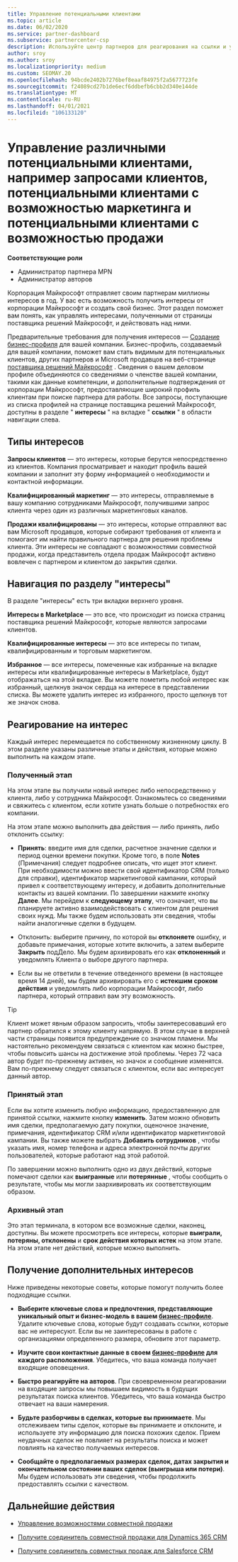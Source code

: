 ```yaml
---
title: Управление потенциальными клиентами
ms.topic: article
ms.date: 06/02/2020
ms.service: partner-dashboard
ms.subservice: partnercenter-csp
description: Используйте центр партнеров для реагирования на ссылки и управления новыми, существующими и архивированными интересами и ссылками. Узнайте, как получить дополнительные ссылки в будущем.
author: sroy
ms.author: sroy
ms.localizationpriority: medium
ms.custom: SEOMAY.20
ms.openlocfilehash: 94bcde2402b7276bef8eaaf84975f2a5677723fe
ms.sourcegitcommit: f24089cd27b1de6ecf6ddbefb6cbb2d340e144de
ms.translationtype: MT
ms.contentlocale: ru-RU
ms.lasthandoff: 04/01/2021
ms.locfileid: "106133120"
---
```

# <a name="manage-different-leads-like-customer-inquiries-marketing-qualified-leads-and-sales-qualified-leads"></a>Управление различными потенциальными клиентами, например запросами клиентов, потенциальными клиентами с возможностью маркетинга и потенциальными клиентами с возможностью продажи

**Соответствующие роли**

- Администратор партнера MPN
- Администратор авторов

Корпорация Майкрософт отправляет своим партнерам миллионы интересов в год. У вас есть возможность получить интересы от корпорации Майкрософт и создать свой бизнес. Этот раздел поможет вам понять, как управлять интересами, полученными от страницы поставщика решений Майкрософт, и действовать над ними.

Предварительные требования для получения интересов — [Создание бизнес-профиля](create-a-marketing-profile.md) для вашей компании. Бизнес-профиль, создаваемый для вашей компании, поможет вам стать видимым для потенциальных клиентов, других партнеров и Microsoft продавцов на веб-странице [поставщика решений Майкрософт](https://www.microsoft.com/solution-providers/home) . Сведения о вашем деловом профиле объединяются со сведениями о членстве вашей компании, такими как данные компетенции, и дополнительные подтверждения от корпорации Майкрософт, предоставляющие широкий профиль клиентам при поиске партнера для работы. Все запросы, поступающие из списка профилей на странице поставщика решений Майкрософт, доступны в разделе " **интересы** " на вкладке " **ссылки** " в области навигации слева.

## <a name="types-of-leads"></a>Типы интересов

**Запросы клиентов** — это интересы, которые берутся непосредственно из клиентов. Компания просматривает и находит профиль вашей компании и заполнит эту форму информацией о необходимости и контактной информации.

**Квалифицированный маркетинг** — это интересы, отправляемые в вашу компанию сотрудниками Майкрософт, получившими запрос клиента через один из различных маркетинговых каналов.

**Продажи квалифицированы** — это интересы, которые отправляют вас вам Microsoft продавцов, которые собирают требования от клиента и помогают им найти правильного партнера для решения проблемы клиента. Эти интересы не совпадают с возможностями совместной продажи, когда представитель отдела продаж Майкрософт активно вовлечен с партнером и клиентом до закрытия сделки.

## <a name="navigating-the-leads-section"></a>Навигация по разделу "интересы"

В разделе "интересы" есть три вкладки верхнего уровня. 

**Интересы в Marketplace** — это все, что происходит из поиска страниц поставщика решений Майкрософт, которые являются запросами клиентов.

**Квалифицированные интересы** — это все интересы по типам, квалифицированным и торговым маркетингом.

**Избранное** — все интересы, помеченные как избранные на вкладке интересы или квалифицированные интересы в Marketplace, будут отображаться на этой вкладке. Вы можете пометить любой интерес как избранный, щелкнув значок сердца на интересе в представлении списка. Вы можете удалить интерес из избранного, просто щелкнув тот же значок снова.

## <a name="responding-to-a-lead"></a>Реагирование на интерес

Каждый интерес перемещается по собственному жизненному циклу. В этом разделе указаны различные этапы и действия, которые можно выполнить на каждом этапе.

### <a name="received-stage"></a>Полученный этап

На этом этапе вы получили новый интерес либо непосредственно у клиента, либо у сотрудника Майкрософт. Ознакомьтесь со сведениями и свяжитесь с клиентом, если хотите узнать больше о потребностях его компании.

На этом этапе можно выполнить два действия — либо принять, либо отклонить ссылку:

- **Принять**: введите имя для сделки, расчетное значение сделки и период оценки времени покупки. Кроме того, в поле **Notes** (Примечания) следует подробнее описать, что ищет этот клиент. При необходимости можно ввести свой идентификатор CRM (только для справки), идентификатор маркетинговой кампании, который привел к соответствующему интересу, и добавить дополнительные контакты из вашей компании. По завершении нажмите кнопку **Далее**. Мы перейдем к **следующему этапу**, что означает, что вы планируете активно взаимодействовать с клиентом для решения своих нужд. Мы также будем использовать эти сведения, чтобы найти аналогичные сделки в будущем. 

- Отклонить: выберите причину, по которой вы **отклоняете** ошибку, и добавьте примечания, которые хотите включить, а затем выберите **Закрыть** подДело. Мы будем архивировать его как **отклоненный** и уведомлять Клиента о выборе другого партнера.

- Если вы не ответили в течение отведенного времени (в настоящее время 14 дней), мы будем архивировать его с **истекшим сроком действия** и уведомлять либо корпорации Майкрософт, либо партнера, который отправил вам эту возможность.

> [!TIP]
> Клиент может явным образом запросить, чтобы заинтересовавший его партнер обратился к этому клиенту напрямую. В этом случае в верхней части страницы появится предупреждение со значком пламени. Мы настоятельно рекомендуем связаться с клиентом как можно быстрее, чтобы повысить шансы на достижение этой проблемы. Через 72 часа автор будет по-прежнему активен, но значок и сообщение изменятся. Вам по-прежнему следует связаться с клиентом, если вас интересует данный автор.

### <a name="accepted-stage"></a>Принятый этап

Если вы хотите изменить любую информацию, предоставленную для принятой ссылки, нажмите кнопку **изменить**. Затем можно обновить имя сделки, предполагаемую дату покупки, оценочное значение, примечания, идентификатор CRM и/или идентификатор маркетинговой кампании.  Вы также можете выбрать **Добавить сотрудников** , чтобы указать имя, номер телефона и адреса электронной почты других пользователей, которые работают над этой работой.

По завершении можно выполнить одно из двух действий, которые помечают сделки как **выигранные** или **потерянные** , чтобы сообщить о результате, чтобы мы могли заархивировать их соответствующим образом.

### <a name="archived-stage"></a>Архивный этап

Это этап терминала, в котором все возможные сделки, наконец, доступны. Вы можете просмотреть все интересы, которые **выиграли, потеряны, отклонены** и **срок действия которых истек** на этом этапе. На этом этапе нет действий, которые можно выполнить.

## <a name="getting-more-leads"></a>Получение дополнительных интересов

Ниже приведены некоторые советы, которые помогут получить более подходящие ссылки.

- **Выберите ключевые слова и предпочтения, представляющие уникальный опыт и бизнес-модель в вашем [бизнес-профиле](create-a-marketing-profile.md)**. Удалите ключевые слова, которые будут создавать ссылки, которые вас не интересуют. Если вы не заинтересованы в работе с организациями определенного размера, обновите этот параметр.

- **Изучите свои контактные данные в своем [бизнес-профиле](create-a-marketing-profile.md) для каждого расположения**. Убедитесь, что ваша команда получает входящие оповещения.

- **Быстро реагируйте на авторов**. При своевременном реагировании на входящие запросы мы повышаем видимость в будущих результатах поиска клиентов. Убедитесь, что ваша команда быстро отвечает на ваши намерения.

- **Будьте разборчивы в сделках, которые вы принимаете**. Мы отслеживаем типы сделок, которые вы принимаете и отклоните, и используете эту информацию для поиска похожих сделок. Прием неудачных сделок не повлияет на результаты поиска и может повлиять на качество получаемых интересов.

- **Сообщайте о предполагаемых размерах сделок, датах закрытия и окончательном состоянии ваших сделок (выигрыша или потери)**. Мы будем использовать эти сведения, чтобы продолжить предоставлять ссылки с качеством.

## <a name="next-steps"></a>Дальнейшие действия

- [Управление возможностями совместной продажи](manage-co-sell-opportunities.md)

- [Получите соединитель совместной продажи для Dynamics 365 CRM](connector-dynamics.md)

- [Получите соединитель совместных продаж для Salesforce CRM](connector-salesforce.md)
